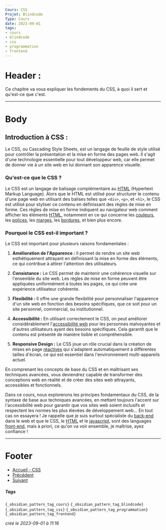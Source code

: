 ```yaml
---
Cours: CSS
Projet: Blindcode
Type: Cours
date: 2023-09-01
tags:
- cours
- blindcode
- css
- programmation
- frontend
---
```

   
# Header :   
   
Ce chapitre va vous expliquer les fondements du CSS, à quoi il sert et qu'est-ce que c'est.   
   
   
-------------------------------------------------------------------------------   
# Body   
   
## Introduction à CSS :   
   
Le CSS, ou Cascading Style Sheets, est un langage de feuille de style utilisé pour contrôler la présentation et la mise en forme des pages web. Il s'agit d'une technologie essentielle pour tout développeur web, car elle permet de donner vie à un site web en lui donnant son apparence visuelle.   
   
### Qu'est-ce que le CSS ?   
   
Le CSS est un langage de balisage complémentaire au [HTML](../../../Tutoriels/HTML/HTML%20-%20Pr%C3%A9sentation%20et%20Utilit%C3%A9.md) (Hypertext Markup Language). Alors que le HTML est utilisé pour structurer le contenu d'une page web en utilisant des balises telles que `<div>`, `<p>`, et `<h1>`, le CSS est utilisé pour styliser ce contenu en définissant des règles de mise en forme. Ces règles de mise en forme indiquent au navigateur web comment afficher les éléments [HTML](../../../Tutoriels/HTML/HTML%20-%20Pr%C3%A9sentation%20et%20Utilit%C3%A9.md), notamment en ce qui concerne les [couleurs](/not_created.md), les [polices](/not_created.md), les [marges](/not_created.md), les [bordures](/not_created.md), et bien plus encore.   
   
### Pourquoi le CSS est-il important ?   
   
Le CSS est important pour plusieurs raisons fondamentales :   
   
1. **Amélioration de l'Apparence :** Il permet de rendre un site web esthétiquement attrayant en définissant la mise en forme des éléments, ce qui contribue à attirer l'attention des utilisateurs.   
   
2. **Consistance :** Le CSS permet de maintenir une cohérence visuelle sur l'ensemble du site web. Les règles de mise en forme peuvent être appliquées uniformément à toutes les pages, ce qui crée une expérience utilisateur cohérente.   
   
3. **Flexibilité :** Il offre une grande flexibilité pour personnaliser l'apparence d'un site web en fonction des besoins spécifiques, que ce soit pour un site personnel, commercial, ou institutionnel.   
   
4. **Accessibilité :** En utilisant correctement le CSS, on peut améliorer considérablement l'[accessibilité web](../../../Tutoriels/Accessibilit%C3%A9/Accessibilit%C3%A9%20-%20Pourquoi%20c%27est%20important.md) pour les personnes malvoyantes et d'autres utilisateurs ayant des besoins spécifiques. Cela garantit que le contenu est présenté de manière lisible et compréhensible.   
   
5. **Responsive Design :** Le CSS joue un rôle crucial dans la création de mises en page [réactives](../../../Tutoriels/CSS/4%20-%20Responsive%20Design%20et%20M%C3%A9dias/CSS%20-%20Introduction%20au%20responsive%20design.md) qui s'adaptent automatiquement à différentes tailles d'écran, ce qui est essentiel dans l'environnement multi-appareils actuel.   
   
En comprenant les concepts de base du CSS et en maîtrisant ses techniques avancées, vous deviendrez capable de transformer des conceptions web en réalité et de créer des sites web attrayants, accessibles et fonctionnels.   
   
Dans ce cours, nous explorerons les principes fondamentaux du CSS, de la syntaxe de base aux techniques avancées, en mettant toujours l'accent sur l'accessibilité web pour garantir que vos sites web soient inclusifs et respectent les normes les plus élevées de développement web... En tout cas on essayera ! Je rappelle que je suis surtout spécialiste du [back-end](/not_created.md) dans le web et que le CSS, le [HTML](../../../Tutoriels/HTML/HTML%20-%20Pr%C3%A9sentation%20et%20Utilit%C3%A9.md) et le [javascript](/not_created.md), sont des languages [front-end](/not_created.md), mais à priori, ce qu'on va voir ensemble, je maîtrise, ayez confiance !   
   
   
   
---------------------------------------------------------------------------   
# Footer   
   
   
- [Accueil - CSS](../../../Tutoriels/CSS/Accueil%20-%20CSS.md)   
- [Précédent](../../../Tutoriels/CSS/1%20-%20Introduction%20%C3%A0%20CSS%20et%20Accessibilit%C3%A9/CSS%20-%20Pr%C3%A9sentation%20du%20cours%20et%20des%20objectifs.md)   
- [Suivant](../../../Tutoriels/CSS/1%20-%20Introduction%20%C3%A0%20CSS%20et%20Accessibilit%C3%A9/CSS%20-%20Comment%20Inclure%20du%20CSS%20dans%20un%20fichier%20HTML.md)   
##### Tags   
`{_obsidian_pattern_tag_cours}` `{_obsidian_pattern_tag_blindcode}` `{_obsidian_pattern_tag_css}` `{_obsidian_pattern_tag_programmation}` `{_obsidian_pattern_tag_frontend}`   
   
*créé le 2023-09-01 à 11:16*